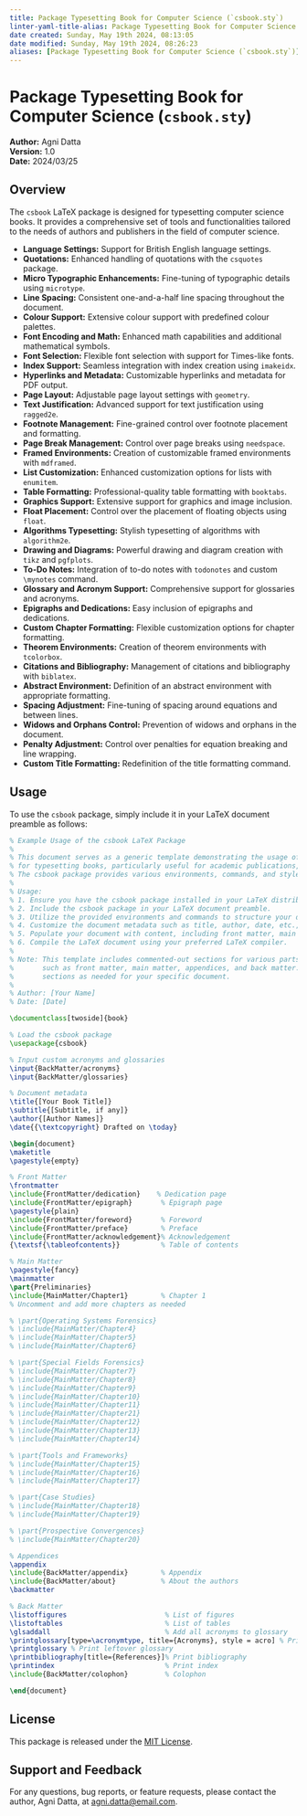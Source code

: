 ```yaml
---
title: Package Typesetting Book for Computer Science (`csbook.sty`)
linter-yaml-title-alias: Package Typesetting Book for Computer Science (`csbook.sty`)
date created: Sunday, May 19th 2024, 08:13:05
date modified: Sunday, May 19th 2024, 08:26:23
aliases: [Package Typesetting Book for Computer Science (`csbook.sty`)]
---
```


# Package Typesetting Book for Computer Science (`csbook.sty`)

**Author:** Agni Datta  
**Version:** 1.0  
**Date:** 2024/03/25

## Overview

The `csbook` LaTeX package is designed for typesetting computer science books. It provides a comprehensive set of tools and functionalities tailored to the needs of authors and publishers in the field of computer science.

- **Language Settings:** Support for British English language settings.
- **Quotations:** Enhanced handling of quotations with the `csquotes` package.
- **Micro Typographic Enhancements:** Fine-tuning of typographic details using `microtype`.
- **Line Spacing:** Consistent one-and-a-half line spacing throughout the document.
- **Colour Support:** Extensive colour support with predefined colour palettes.
- **Font Encoding and Math:** Enhanced math capabilities and additional mathematical symbols.
- **Font Selection:** Flexible font selection with support for Times-like fonts.
- **Index Support:** Seamless integration with index creation using `imakeidx`.
- **Hyperlinks and Metadata:** Customizable hyperlinks and metadata for PDF output.
- **Page Layout:** Adjustable page layout settings with `geometry`.
- **Text Justification:** Advanced support for text justification using `ragged2e`.
- **Footnote Management:** Fine-grained control over footnote placement and formatting.
- **Page Break Management:** Control over page breaks using `needspace`.
- **Framed Environments:** Creation of customizable framed environments with `mdframed`.
- **List Customization:** Enhanced customization options for lists with `enumitem`.
- **Table Formatting:** Professional-quality table formatting with `booktabs`.
- **Graphics Support:** Extensive support for graphics and image inclusion.
- **Float Placement:** Control over the placement of floating objects using `float`.
- **Algorithms Typesetting:** Stylish typesetting of algorithms with `algorithm2e`.
- **Drawing and Diagrams:** Powerful drawing and diagram creation with `tikz` and `pgfplots`.
- **To-Do Notes:** Integration of to-do notes with `todonotes` and custom `\mynotes` command.
- **Glossary and Acronym Support:** Comprehensive support for glossaries and acronyms.
- **Epigraphs and Dedications:** Easy inclusion of epigraphs and dedications.
- **Custom Chapter Formatting:** Flexible customization options for chapter formatting.
- **Theorem Environments:** Creation of theorem environments with `tcolorbox`.
- **Citations and Bibliography:** Management of citations and bibliography with `biblatex`.
- **Abstract Environment:** Definition of an abstract environment with appropriate formatting.
- **Spacing Adjustment:** Fine-tuning of spacing around equations and between lines.
- **Widows and Orphans Control:** Prevention of widows and orphans in the document.
- **Penalty Adjustment:** Control over penalties for equation breaking and line wrapping.
- **Custom Title Formatting:** Redefinition of the title formatting command.

## Usage

To use the `csbook` package, simply include it in your LaTeX document preamble as follows:

```latex
% Example Usage of the csbook LaTeX Package
%
% This document serves as a generic template demonstrating the usage of the csbook package
% for typesetting books, particularly useful for academic publications, research papers, or textbooks.
% The csbook package provides various environments, commands, and styles tailored for such purposes.
%
% Usage:
% 1. Ensure you have the csbook package installed in your LaTeX distribution.
% 2. Include the csbook package in your LaTeX document preamble.
% 3. Utilize the provided environments and commands to structure your document.
% 4. Customize the document metadata such as title, author, date, etc., according to your requirements.
% 5. Populate your document with content, including front matter, main matter, and back matter.
% 6. Compile the LaTeX document using your preferred LaTeX compiler.
%
% Note: This template includes commented-out sections for various parts of a typical book structure,
%       such as front matter, main matter, appendices, and back matter. Uncomment and customize these
%       sections as needed for your specific document.
%
% Author: [Your Name]
% Date: [Date]

\documentclass[twoside]{book}

% Load the csbook package
\usepackage{csbook}

% Input custom acronyms and glossaries
\input{BackMatter/acronyms}
\input{BackMatter/glossaries}

% Document metadata
\title{[Your Book Title]}
\subtitle{[Subtitle, if any]}
\author{[Author Names]}
\date{{\textcopyright} Drafted on \today}

\begin{document}
\maketitle
\pagestyle{empty}

% Front Matter
\frontmatter
\include{FrontMatter/dedication}    % Dedication page
\include{FrontMatter/epigraph}       % Epigraph page
\pagestyle{plain}
\include{FrontMatter/foreword}       % Foreword
\include{FrontMatter/preface}        % Preface
\include{FrontMatter/acknowledgement}% Acknowledgement
{\textsf{\tableofcontents}}          % Table of contents

% Main Matter
\pagestyle{fancy}
\mainmatter
\part{Preliminaries}
\include{MainMatter/Chapter1}        % Chapter 1
% Uncomment and add more chapters as needed

% \part{Operating Systems Forensics}
% \include{MainMatter/Chapter4}
% \include{MainMatter/Chapter5}
% \include{MainMatter/Chapter6}

% \part{Special Fields Forensics}
% \include{MainMatter/Chapter7}
% \include{MainMatter/Chapter8}
% \include{MainMatter/Chapter9}
% \include{MainMatter/Chapter10}
% \include{MainMatter/Chapter11}
% \include{MainMatter/Chapter21}
% \include{MainMatter/Chapter12}
% \include{MainMatter/Chapter13}
% \include{MainMatter/Chapter14}

% \part{Tools and Frameworks}
% \include{MainMatter/Chapter15}
% \include{MainMatter/Chapter16}
% \include{MainMatter/Chapter17}

% \part{Case Studies}
% \include{MainMatter/Chapter18}
% \include{MainMatter/Chapter19}

% \part{Prospective Convergences}
% \include{MainMatter/Chapter20}

% Appendices
\appendix
\include{BackMatter/appendix}        % Appendix
\include{BackMatter/about}           % About the authors
\backmatter

% Back Matter
\listoffigures                        % List of figures
\listoftables                         % List of tables
\glsaddall                            % Add all acronyms to glossary
\printglossary[type=\acronymtype, title={Acronyms}, style = acro] % Print glossary of acronyms
\printglossary % Print leftover glossary
\printbibliography[title={References}]% Print bibliography
\printindex                           % Print index
\include{BackMatter/colophon}         % Colophon

\end{document}
```

## License

This package is released under the [MIT License](https://opensource.org/licenses/MIT).

## Support and Feedback

For any questions, bug reports, or feature requests, please contact the author, Agni Datta, at [agni.datta@email.com](mailto:agni.datta@email.com).
